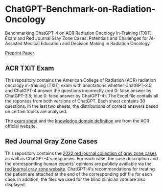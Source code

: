 # ChatGPT-Benchmark-on-Radiation-Oncology

Benchmarking ChatGPT-4 on ACR Radiation Oncology In-Training (TXIT) Exam and Red Journal Gray Zone Cases: 
Potentials and Challenges for AI-Assisted Medical Education and Decision Making in Radiation Oncology

[Preprint Paper](https://arxiv.org/abs/2304.11957)

## ACR TXIT Exam

This repository contains the American College of Radiation (ACR) radiation oncology in-training (TXIT) exam with annotations whether ChatGPT-3.5 and ChatGPT-4 answer the questions incorrectly (red 0: false answer by ChatGPT-3.5; blue 0: false answer by ChatGPT-4). The Excel file contails all the reponses from both versions of ChatGPT. Each sheet contains 30 questions. In the last two sheets, the distributions of correct answers based on certain topics are analysed.

The [exam sheet](https://www.acr.org/-/media/ACR/Files/DXIT-TXIT/ACR-2021-TXIT-Exam---Assembled.pdf) and the [knowledge domain definition](https://www.acr.org/-/media/ACR/Files/DXIT-TXIT/ACR-TXIT---Table-of-Specifications.pdf) are from the ACR official website.

## Red Journal Gray Zone Cases
This repository contains the [2022 red journal collection of gray zone cases](https://www.redjournal.org/content/grayzone) as well as ChatGPT-4's responses. For each case, the case description and the corresponding human experts' opinions are publicly available via the [red journal gray zone website](https://www.redjournal.org/content/grayzone). ChatGPT-4's recommendations for treating the patient are attached at the end of the corresponding pdf file for each case.
In addition, the files we used for the blind clinician vote are also displayed.

